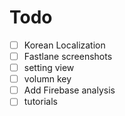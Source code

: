 # Todo 

- [ ] Korean Localization
- [ ] Fastlane screenshots
- [ ] setting view
- [ ] volumn key
- [ ] Add Firebase analysis
- [ ] tutorials
